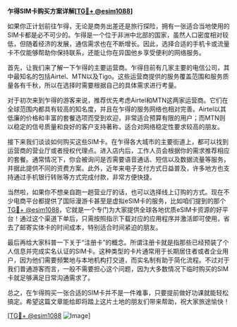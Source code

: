 **乍得SIM卡购买方案详解[[TG💪+ @esim1088](https://t.me/s/esim1088)]**

如果你正计划前往乍得，无论是商务出差还是旅行探险，拥有一张适合当地使用的SIM卡都是必不可少的。乍得是一个位于非洲中北部的国家，虽然人口密度相对较低，但随着经济的发展，通信需求也在不断增长。因此，选择合适的手机卡或流量卡不仅能够帮助你保持联系，还能让你在异国他乡享受便利的网络服务。

首先，让我们来了解一下乍得的主要运营商。乍得目前有几家主要的电信公司，其中最知名的包括Airtel、MTN以及Tigo。这些运营商提供的服务覆盖范围和服务质量各有千秋，所以在选择时需要根据自己的具体需求进行考量。

对于初次来到乍得的游客来说，推荐优先考虑Airtel和MTN这两家运营商。它们在全球范围内都具有较高的知名度，并且在乍得的服务网络也相对完善。Airtel以其低廉的价格和丰富的套餐选项而受到欢迎，非常适合预算有限的用户；而MTN则以稳定的信号质量和良好的客户支持著称，适合对网络稳定性要求较高的朋友。

接下来我们谈谈如何购买这些SIM卡。在乍得各大城市的主要街道上，都可以找到运营商的营业厅或者授权代理点。进入店内后，工作人员会根据你的需求推荐相应的套餐。通常情况下，你会被询问是否需要语音通话、短信以及数据流量等服务，并据此提供不同的资费方案。此外，近年来电子支付方式日益普及，许多地方也支持通过手机银行转账等方式完成付款，非常方便快捷。

当然啦，如果你不想亲自跑一趟营业厅的话，也可以选择线上订购的方式。现在不少电商平台都提供了国际漫游卡甚至是虚拟eSIM卡的服务，比如咱们提到的那个[TG💪+ @esim1088](https://t.me/s/esim1088)，它就是一个专门为大家提供全球各地优质eSIM卡资源的好平台！通过这个渠道下单后，只需按照指示下载对应的应用程序并激活即可使用，省去了邮寄实体卡的时间成本，特别适合时间紧迫的朋友。

最后再给大家科普一下关于“注册卡”的概念。所谓注册卡就是指那些已经预装了个人信息并完成实名认证的SIM卡。这种类型的卡片通常用于长期居住者或者企业用户，因为他们需要频繁地与本地机构打交道，而实名制有助于简化流程。不过对于我们普通游客而言，一般不需要担心这个问题，因为大多数情况下临时购买的SIM卡就足够满足日常沟通需求了。

总之，在乍得购买一张合适的SIM卡并不是一件难事，只要提前做好功课就能轻松搞定。希望这篇文章能给即将踏上这片土地的朋友们带来帮助，祝大家旅途愉快！

[[TG💪+ @esim1088](https://t.me/s/esim1088) ![Image](https://i.postimg.cc/4NQfJmqS/Snipaste-2025-05-13-00-14-12.png)]